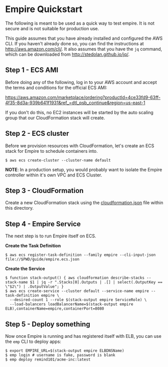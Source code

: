 # Empire Quickstart

The following is meant to be used as a quick way to test empire. It is not secure and is not suitable for production use.

This guide assumes that you have already installed and configured the AWS CLI. If you haven't already done so, you can find the instructions at http://aws.amazon.com/cli/. It also assumes that you have the `jq` command, which can be downloaded from http://stedolan.github.io/jq/.

## Step 1 - ECS AMI

Before doing any of the following, log in to your AWS account and accept the terms and conditions for the official ECS AMI:

https://aws.amazon.com/marketplace/ordering?productId=4ce33fd9-63ff-4f35-8d3a-939b641f1931&ref_=dtl_psb_continue&region=us-east-1

If you don't do this, no EC2 instances will be started by the auto scaling group that our CloudFormation stack will create.

## Step 2 - ECS cluster

Before we provision resources with CloudFormation, let's create an ECS stack for Empire to schedule containers into.

```console
$ aws ecs create-cluster --cluster-name default
```

**NOTE**: In a production setup, you would probably want to isolate the Empire controller within it's own VPC and ECS Cluster.

## Step 3 - CloudFormation

Create a new CloudFormation stack using the [cloudformation.json](./cloudformation.json) file within this directory.

## Step 4 - Empire Service

The next step is to run Empire itself on ECS.

**Create the Task Definition**

```console
$ aws ecs register-task-definition --family empire --cli-input-json file://$PWD/guide/empire.ecs.json
```

**Create the Service**

```console
$ function stack-output() { aws cloudformation describe-stacks --stack-name $1 | jq -r ".Stacks[0].Outputs | .[] | select(.OutputKey == \"$2\") | .OutputValue"; }
$ aws ecs create-service --cluster default --service-name empire --task-definition empire \
  --desired-count 1 --role $(stack-output empire ServiceRole) \
  --load-balancers loadBalancerName=$(stack-output empire ELB),containerName=empire,containerPort=8080
```

## Step 5 - Deploy something

Now once Empire is running and has registered itself with ELB, you can use the `emp` CLI to deploy apps:

```console
$ export EMPIRE_URL=$(stack-output empire ELBDNSName)
$ emp login # username is fake, password is blank
$ emp deploy remind101/acme-inc:latest
```
